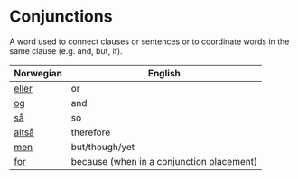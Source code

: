 # Conjunctions

A word used to connect clauses or sentences or to coordinate words in the same clause (e.g. and, but, if).

| Norwegian | English |
| --- | --- |
| [eller](https://www.ordnett.no/search?language=no&phrase=eller) | or |
| [og](https://www.ordnett.no/search?language=no&phrase=og) | and |
| [så](https://www.ordnett.no/search?language=no&phrase=så) | so |
| [altså](https://www.ordnett.no/search?language=no&phrase=altså) | therefore |
| [men](https://www.ordnett.no/search?language=no&phrase=men) | but/though/yet |
| [for](https://www.ordnett.no/search?language=no&phrase=for) | because (when in a conjunction placement) |

